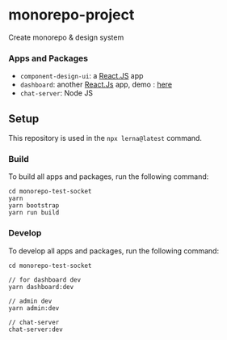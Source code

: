 # monorepo-project

Create monorepo &amp; design system

### Apps and Packages

- `component-design-ui`: a [React.JS]() app
- `dashboard`: another [React.Js]() app, demo : [here](https://main--heartfelt-bombolone-cbb7cb.netlify.app/explore/all)
- `chat-server`: Node JS

## Setup

This repository is used in the `npx lerna@latest` command.

### Build

To build all apps and packages, run the following command:

```
cd monorepo-test-socket
yarn
yarn bootstrap
yarn run build
```

### Develop

To develop all apps and packages, run the following command:

```
cd monorepo-test-socket

// for dashboard dev
yarn dashboard:dev

// admin dev
yarn admin:dev

// chat-server
chat-server:dev
```
